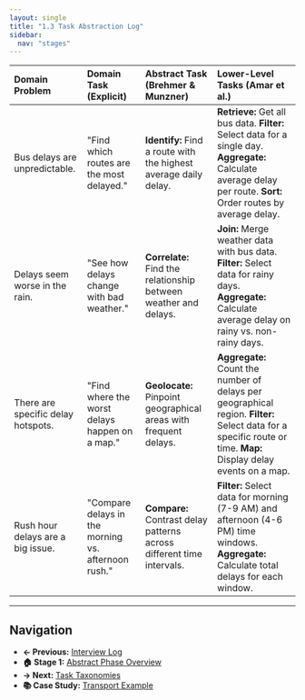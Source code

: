 ```yaml
---
layout: single
title: "1.3 Task Abstraction Log"
sidebar:
  nav: "stages"
---
```


| Domain Problem | Domain Task (Explicit) | Abstract Task (Brehmer & Munzner) | Lower-Level Tasks (Amar et al.) |
| :--- | :--- | :--- | :--- |
| Bus delays are unpredictable. | "Find which routes are the most delayed." | **Identify:** Find a route with the highest average daily delay. | **Retrieve:** Get all bus data. **Filter:** Select data for a single day. **Aggregate:** Calculate average delay per route. **Sort:** Order routes by average delay. |
| Delays seem worse in the rain. | "See how delays change with bad weather." | **Correlate:** Find the relationship between weather and delays. | **Join:** Merge weather data with bus data. **Filter:** Select data for rainy days. **Aggregate:** Calculate average delay on rainy vs. non-rainy days. |
| There are specific delay hotspots. | "Find where the worst delays happen on a map." | **Geolocate:** Pinpoint geographical areas with frequent delays. | **Aggregate:** Count the number of delays per geographical region. **Filter:** Select data for a specific route or time. **Map:** Display delay events on a map. |
| Rush hour delays are a big issue. | "Compare delays in the morning vs. afternoon rush." | **Compare:** Contrast delay patterns across different time intervals. | **Filter:** Select data for morning (7-9 AM) and afternoon (4-6 PM) time windows. **Aggregate:** Calculate total delays for each window. |

---

## Navigation
- **← Previous:** [Interview Log](1.2-Interview-Log.md)
- **🏠 Stage 1:** [Abstract Phase Overview](README.md)
- **→ Next:** [Task Taxonomies](1.4-Task-Taxonomies.md)
- **📚 Case Study:** [Transport Example](../Training-Materials/Case-Studies/README.md)

